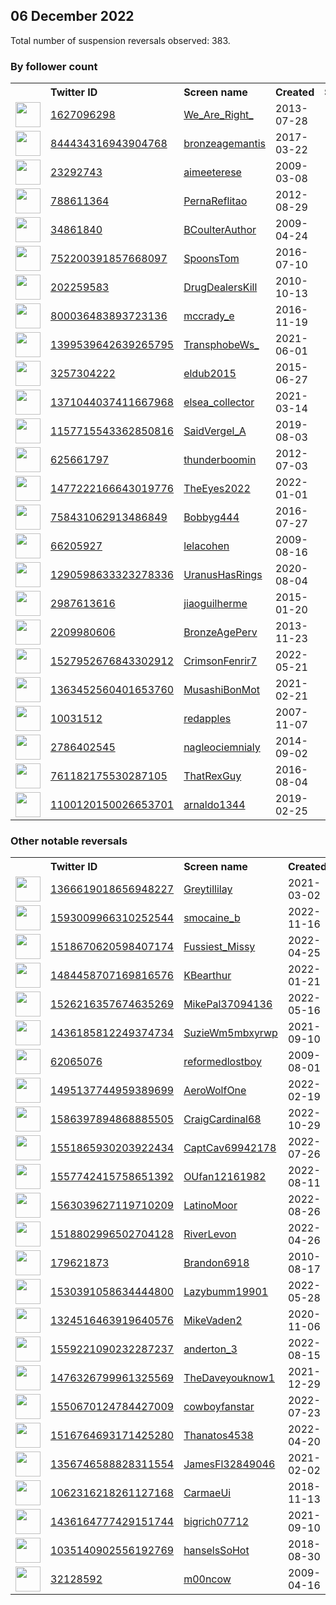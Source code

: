 
## 06 December 2022
Total number of suspension reversals observed: 383.

### By follower count
<table><tr><th></th><th align="left">Twitter ID</th><th align="left">Screen name</th>
<th align="left">Created</th><th align="left">Status</th><th align="left">Suspended</th><th align="left">Followers</th>
<tr><td><a href="https://pbs.twimg.com/profile_images/1390404872164417538/1ZJefQdw_normal.jpg"><img src="https://pbs.twimg.com/profile_images/1390404872164417538/1ZJefQdw_normal.jpg" width="40px" height="40px" align="center"/></a></td><td><a href="https://twitter.com/intent/user?user_id=1627096298">1627096298</a></td><td><a href="https://twitter.com/We_Are_Right_">We_Are_Right_</a></td><td>2013-07-28</td><td align="center"></td><td>2022-10-29</td><td>146069</td></tr>
<tr><td><a href="https://pbs.twimg.com/profile_images/844437301459607552/aucDes-4_normal.jpg"><img src="https://pbs.twimg.com/profile_images/844437301459607552/aucDes-4_normal.jpg" width="40px" height="40px" align="center"/></a></td><td><a href="https://twitter.com/intent/user?user_id=844434316943904768">844434316943904768</a></td><td><a href="https://twitter.com/bronzeagemantis">bronzeagemantis</a></td><td>2017-03-22</td><td align="center"></td><td></td><td>83083</td></tr>
<tr><td><a href="https://pbs.twimg.com/profile_images/1515332535202775042/MVbmcbAd_normal.jpg"><img src="https://pbs.twimg.com/profile_images/1515332535202775042/MVbmcbAd_normal.jpg" width="40px" height="40px" align="center"/></a></td><td><a href="https://twitter.com/intent/user?user_id=23292743">23292743</a></td><td><a href="https://twitter.com/aimeeterese">aimeeterese</a></td><td>2009-03-08</td><td align="center"></td><td>2022-04-29</td><td>35636</td></tr>
<tr><td><a href="https://pbs.twimg.com/profile_images/1296931395592433665/aInpQmoi_normal.jpg"><img src="https://pbs.twimg.com/profile_images/1296931395592433665/aInpQmoi_normal.jpg" width="40px" height="40px" align="center"/></a></td><td><a href="https://twitter.com/intent/user?user_id=788611364">788611364</a></td><td><a href="https://twitter.com/PernaReflitao">PernaReflitao</a></td><td>2012-08-29</td><td align="center"></td><td>2022-06-13</td><td>27136</td></tr>
<tr><td><a href="https://pbs.twimg.com/profile_images/1563912829471789057/Hj4zxZ4U_normal.jpg"><img src="https://pbs.twimg.com/profile_images/1563912829471789057/Hj4zxZ4U_normal.jpg" width="40px" height="40px" align="center"/></a></td><td><a href="https://twitter.com/intent/user?user_id=34861840">34861840</a></td><td><a href="https://twitter.com/BCoulterAuthor">BCoulterAuthor</a></td><td>2009-04-24</td><td align="center"></td><td>2022-09-23</td><td>20320</td></tr>
<tr><td><a href="https://pbs.twimg.com/profile_images/1246508639352954885/0t1MTLAi_normal.jpg"><img src="https://pbs.twimg.com/profile_images/1246508639352954885/0t1MTLAi_normal.jpg" width="40px" height="40px" align="center"/></a></td><td><a href="https://twitter.com/intent/user?user_id=752200391857668097">752200391857668097</a></td><td><a href="https://twitter.com/SpoonsTom">SpoonsTom</a></td><td>2016-07-10</td><td align="center"></td><td>2022-04-24</td><td>15683</td></tr>
<tr><td><a href="https://pbs.twimg.com/profile_images/1186792457540907008/P-pqPLNH_normal.jpg"><img src="https://pbs.twimg.com/profile_images/1186792457540907008/P-pqPLNH_normal.jpg" width="40px" height="40px" align="center"/></a></td><td><a href="https://twitter.com/intent/user?user_id=202259583">202259583</a></td><td><a href="https://twitter.com/DrugDealersKill">DrugDealersKill</a></td><td>2010-10-13</td><td align="center"></td><td></td><td>15494</td></tr>
<tr><td><a href="https://pbs.twimg.com/profile_images/803324945447133184/ZhaGaSrh_normal.jpg"><img src="https://pbs.twimg.com/profile_images/803324945447133184/ZhaGaSrh_normal.jpg" width="40px" height="40px" align="center"/></a></td><td><a href="https://twitter.com/intent/user?user_id=800036483893723136">800036483893723136</a></td><td><a href="https://twitter.com/mccrady_e">mccrady_e</a></td><td>2016-11-19</td><td align="center"></td><td>2022-10-29</td><td>15455</td></tr>
<tr><td><a href="https://pbs.twimg.com/profile_images/1604612799312822274/yGqjVcmD_normal.png"><img src="https://pbs.twimg.com/profile_images/1604612799312822274/yGqjVcmD_normal.png" width="40px" height="40px" align="center"/></a></td><td><a href="https://twitter.com/intent/user?user_id=1399539642639265795">1399539642639265795</a></td><td><a href="https://twitter.com/TransphobeWs_">TransphobeWs_</a></td><td>2021-06-01</td><td align="center"></td><td>2022-12-02</td><td>13117</td></tr>
<tr><td><a href="https://pbs.twimg.com/profile_images/1498482311993585665/9TnbbseN_normal.jpg"><img src="https://pbs.twimg.com/profile_images/1498482311993585665/9TnbbseN_normal.jpg" width="40px" height="40px" align="center"/></a></td><td><a href="https://twitter.com/intent/user?user_id=3257304222">3257304222</a></td><td><a href="https://twitter.com/eldub2015">eldub2015</a></td><td>2015-06-27</td><td align="center"></td><td>2022-10-29</td><td>12606</td></tr>
<tr><td><a href="https://pbs.twimg.com/profile_images/1550567152800890881/Q0y5GHeb_normal.jpg"><img src="https://pbs.twimg.com/profile_images/1550567152800890881/Q0y5GHeb_normal.jpg" width="40px" height="40px" align="center"/></a></td><td><a href="https://twitter.com/intent/user?user_id=1371044037411667968">1371044037411667968</a></td><td><a href="https://twitter.com/elsea_collector">elsea_collector</a></td><td>2021-03-14</td><td align="center"></td><td>2022-11-08</td><td>12323</td></tr>
<tr><td><a href="https://pbs.twimg.com/profile_images/1515321516543688717/VcuBykRN_normal.jpg"><img src="https://pbs.twimg.com/profile_images/1515321516543688717/VcuBykRN_normal.jpg" width="40px" height="40px" align="center"/></a></td><td><a href="https://twitter.com/intent/user?user_id=1157715543362850816">1157715543362850816</a></td><td><a href="https://twitter.com/SaidVergel_A">SaidVergel_A</a></td><td>2019-08-03</td><td align="center"></td><td>2022-04-24</td><td>11880</td></tr>
<tr><td><a href="https://pbs.twimg.com/profile_images/2443297750/qUId3OE6_normal"><img src="https://pbs.twimg.com/profile_images/2443297750/qUId3OE6_normal" width="40px" height="40px" align="center"/></a></td><td><a href="https://twitter.com/intent/user?user_id=625661797">625661797</a></td><td><a href="https://twitter.com/thunderboomin">thunderboomin</a></td><td>2012-07-03</td><td align="center"></td><td>2022-11-08</td><td>11840</td></tr>
<tr><td><a href="https://pbs.twimg.com/profile_images/1531522173533290498/Eh0SmevO_normal.jpg"><img src="https://pbs.twimg.com/profile_images/1531522173533290498/Eh0SmevO_normal.jpg" width="40px" height="40px" align="center"/></a></td><td><a href="https://twitter.com/intent/user?user_id=1477222166643019776">1477222166643019776</a></td><td><a href="https://twitter.com/TheEyes2022">TheEyes2022</a></td><td>2022-01-01</td><td align="center"></td><td>2022-09-24</td><td>10786</td></tr>
<tr><td><a href="https://pbs.twimg.com/profile_images/867874591347277824/vDCS6hiX_normal.jpg"><img src="https://pbs.twimg.com/profile_images/867874591347277824/vDCS6hiX_normal.jpg" width="40px" height="40px" align="center"/></a></td><td><a href="https://twitter.com/intent/user?user_id=758431062913486849">758431062913486849</a></td><td><a href="https://twitter.com/Bobbyg444">Bobbyg444</a></td><td>2016-07-27</td><td align="center">🚫</td><td></td><td>9447</td></tr>
<tr><td><a href="https://pbs.twimg.com/profile_images/1602017590653734913/7cyxTVs9_normal.jpg"><img src="https://pbs.twimg.com/profile_images/1602017590653734913/7cyxTVs9_normal.jpg" width="40px" height="40px" align="center"/></a></td><td><a href="https://twitter.com/intent/user?user_id=66205927">66205927</a></td><td><a href="https://twitter.com/lelacohen">lelacohen</a></td><td>2009-08-16</td><td align="center">🔒</td><td>2022-09-10</td><td>8443</td></tr>
<tr><td><a href="https://pbs.twimg.com/profile_images/1589712344040570881/e66SfpfX_normal.jpg"><img src="https://pbs.twimg.com/profile_images/1589712344040570881/e66SfpfX_normal.jpg" width="40px" height="40px" align="center"/></a></td><td><a href="https://twitter.com/intent/user?user_id=1290598633323278336">1290598633323278336</a></td><td><a href="https://twitter.com/UranusHasRings">UranusHasRings</a></td><td>2020-08-04</td><td align="center"></td><td>2022-11-18</td><td>7826</td></tr>
<tr><td><a href="https://pbs.twimg.com/profile_images/1224667594147475457/f2gfRNka_normal.jpg"><img src="https://pbs.twimg.com/profile_images/1224667594147475457/f2gfRNka_normal.jpg" width="40px" height="40px" align="center"/></a></td><td><a href="https://twitter.com/intent/user?user_id=2987613616">2987613616</a></td><td><a href="https://twitter.com/jiaoguilherme">jiaoguilherme</a></td><td>2015-01-20</td><td align="center"></td><td></td><td>7001</td></tr>
<tr><td><a href="https://pbs.twimg.com/profile_images/648615546699689984/cohHJsGX_normal.jpg"><img src="https://pbs.twimg.com/profile_images/648615546699689984/cohHJsGX_normal.jpg" width="40px" height="40px" align="center"/></a></td><td><a href="https://twitter.com/intent/user?user_id=2209980606">2209980606</a></td><td><a href="https://twitter.com/BronzeAgePerv">BronzeAgePerv</a></td><td>2013-11-23</td><td align="center"></td><td></td><td>6614</td></tr>
<tr><td><a href="https://pbs.twimg.com/profile_images/1527953053298864130/n9nzB42u_normal.jpg"><img src="https://pbs.twimg.com/profile_images/1527953053298864130/n9nzB42u_normal.jpg" width="40px" height="40px" align="center"/></a></td><td><a href="https://twitter.com/intent/user?user_id=1527952676843302912">1527952676843302912</a></td><td><a href="https://twitter.com/CrimsonFenrir7">CrimsonFenrir7</a></td><td>2022-05-21</td><td align="center"></td><td>2022-10-30</td><td>6248</td></tr>
<tr><td><a href="https://pbs.twimg.com/profile_images/1365438697429172237/B5_y0eTI_normal.jpg"><img src="https://pbs.twimg.com/profile_images/1365438697429172237/B5_y0eTI_normal.jpg" width="40px" height="40px" align="center"/></a></td><td><a href="https://twitter.com/intent/user?user_id=1363452560401653760">1363452560401653760</a></td><td><a href="https://twitter.com/MusashiBonMot">MusashiBonMot</a></td><td>2021-02-21</td><td align="center"></td><td>2022-12-04</td><td>6086</td></tr>
<tr><td><a href="https://pbs.twimg.com/profile_images/1068309644362358785/CenvPQYJ_normal.jpg"><img src="https://pbs.twimg.com/profile_images/1068309644362358785/CenvPQYJ_normal.jpg" width="40px" height="40px" align="center"/></a></td><td><a href="https://twitter.com/intent/user?user_id=10031512">10031512</a></td><td><a href="https://twitter.com/redapples">redapples</a></td><td>2007-11-07</td><td align="center"></td><td></td><td>6029</td></tr>
<tr><td><a href="https://pbs.twimg.com/profile_images/1425526913616027659/06ZsqUhI_normal.jpg"><img src="https://pbs.twimg.com/profile_images/1425526913616027659/06ZsqUhI_normal.jpg" width="40px" height="40px" align="center"/></a></td><td><a href="https://twitter.com/intent/user?user_id=2786402545">2786402545</a></td><td><a href="https://twitter.com/nagleociemnialy">nagleociemnialy</a></td><td>2014-09-02</td><td align="center"></td><td>2022-11-09</td><td>5849</td></tr>
<tr><td><a href="https://pbs.twimg.com/profile_images/1324485287096000514/wfiNYSh9_normal.jpg"><img src="https://pbs.twimg.com/profile_images/1324485287096000514/wfiNYSh9_normal.jpg" width="40px" height="40px" align="center"/></a></td><td><a href="https://twitter.com/intent/user?user_id=761182175530287105">761182175530287105</a></td><td><a href="https://twitter.com/ThatRexGuy">ThatRexGuy</a></td><td>2016-08-04</td><td align="center"></td><td></td><td>5193</td></tr>
<tr><td><a href="https://pbs.twimg.com/profile_images/1574043819141627907/sIv31o1v_normal.jpg"><img src="https://pbs.twimg.com/profile_images/1574043819141627907/sIv31o1v_normal.jpg" width="40px" height="40px" align="center"/></a></td><td><a href="https://twitter.com/intent/user?user_id=1100120150026653701">1100120150026653701</a></td><td><a href="https://twitter.com/arnaldo1344">arnaldo1344</a></td><td>2019-02-25</td><td align="center"></td><td>2022-11-10</td><td>5142</td></tr>
</table>

### Other notable reversals
<table><tr><th></th><th align="left">Twitter ID</th><th align="left">Screen name</th>
<th align="left">Created</th><th align="left">Status</th><th align="left">Suspended</th><th align="left">Followers</th>
<tr><td><a href="https://pbs.twimg.com/profile_images/1579038832888090624/7BCrDvwo_normal.jpg"><img src="https://pbs.twimg.com/profile_images/1579038832888090624/7BCrDvwo_normal.jpg" width="40px" height="40px" align="center"/></a></td><td><a href="https://twitter.com/intent/user?user_id=1366619018656948227">1366619018656948227</a></td><td><a href="https://twitter.com/Greytillilay">Greytillilay</a></td><td>2021-03-02</td><td align="center"></td><td>2022-11-07</td><td>558</td></tr>
<tr><td><a href="https://pbs.twimg.com/profile_images/1593022828470685696/U1dxrkxW_normal.jpg"><img src="https://pbs.twimg.com/profile_images/1593022828470685696/U1dxrkxW_normal.jpg" width="40px" height="40px" align="center"/></a></td><td><a href="https://twitter.com/intent/user?user_id=1593009966310252544">1593009966310252544</a></td><td><a href="https://twitter.com/smocaine_b">smocaine_b</a></td><td>2022-11-16</td><td align="center"></td><td>2022-11-30</td><td>354</td></tr>
<tr><td><a href="https://pbs.twimg.com/profile_images/1597008628816437248/EUSIetqR_normal.jpg"><img src="https://pbs.twimg.com/profile_images/1597008628816437248/EUSIetqR_normal.jpg" width="40px" height="40px" align="center"/></a></td><td><a href="https://twitter.com/intent/user?user_id=1518670620598407174">1518670620598407174</a></td><td><a href="https://twitter.com/Fussiest_Missy">Fussiest_Missy</a></td><td>2022-04-25</td><td align="center"></td><td>2022-12-05</td><td>3532</td></tr>
<tr><td><a href="https://pbs.twimg.com/profile_images/1530670988337106945/P7RcvA89_normal.jpg"><img src="https://pbs.twimg.com/profile_images/1530670988337106945/P7RcvA89_normal.jpg" width="40px" height="40px" align="center"/></a></td><td><a href="https://twitter.com/intent/user?user_id=1484458707169816576">1484458707169816576</a></td><td><a href="https://twitter.com/KBearthur">KBearthur</a></td><td>2022-01-21</td><td align="center"></td><td>2022-11-20</td><td>615</td></tr>
<tr><td><a href="https://pbs.twimg.com/profile_images/1527035804559855616/SrmyosYD_normal.jpg"><img src="https://pbs.twimg.com/profile_images/1527035804559855616/SrmyosYD_normal.jpg" width="40px" height="40px" align="center"/></a></td><td><a href="https://twitter.com/intent/user?user_id=1526216357674635269">1526216357674635269</a></td><td><a href="https://twitter.com/MikePal37094136">MikePal37094136</a></td><td>2022-05-16</td><td align="center">🚫</td><td>2022-12-03</td><td>2257</td></tr>
<tr><td><a href="https://abs.twimg.com/sticky/default_profile_images/default_profile_normal.png"><img src="https://abs.twimg.com/sticky/default_profile_images/default_profile_normal.png" width="40px" height="40px" align="center"/></a></td><td><a href="https://twitter.com/intent/user?user_id=1436185812249374734">1436185812249374734</a></td><td><a href="https://twitter.com/SuzieWm5mbxyrwp">SuzieWm5mbxyrwp</a></td><td>2021-09-10</td><td align="center"></td><td>2022-12-02</td><td>1375</td></tr>
<tr><td><a href="https://pbs.twimg.com/profile_images/1596207129165283330/965qMCb3_normal.jpg"><img src="https://pbs.twimg.com/profile_images/1596207129165283330/965qMCb3_normal.jpg" width="40px" height="40px" align="center"/></a></td><td><a href="https://twitter.com/intent/user?user_id=62065076">62065076</a></td><td><a href="https://twitter.com/reformedlostboy">reformedlostboy</a></td><td>2009-08-01</td><td align="center">🚫</td><td>2022-12-05</td><td>656</td></tr>
<tr><td><a href="https://pbs.twimg.com/profile_images/1495145354114703360/cxtW-um__normal.jpg"><img src="https://pbs.twimg.com/profile_images/1495145354114703360/cxtW-um__normal.jpg" width="40px" height="40px" align="center"/></a></td><td><a href="https://twitter.com/intent/user?user_id=1495137744959389699">1495137744959389699</a></td><td><a href="https://twitter.com/AeroWolfOne">AeroWolfOne</a></td><td>2022-02-19</td><td align="center"></td><td>2022-11-28</td><td>243</td></tr>
<tr><td><a href="https://pbs.twimg.com/profile_images/1586402024677064708/-EKFMUFr_normal.jpg"><img src="https://pbs.twimg.com/profile_images/1586402024677064708/-EKFMUFr_normal.jpg" width="40px" height="40px" align="center"/></a></td><td><a href="https://twitter.com/intent/user?user_id=1586397894868885505">1586397894868885505</a></td><td><a href="https://twitter.com/CraigCardinal68">CraigCardinal68</a></td><td>2022-10-29</td><td align="center"></td><td>2022-12-03</td><td>162</td></tr>
<tr><td><a href="https://pbs.twimg.com/profile_images/1553361553545744384/7xCbtnwx_normal.jpg"><img src="https://pbs.twimg.com/profile_images/1553361553545744384/7xCbtnwx_normal.jpg" width="40px" height="40px" align="center"/></a></td><td><a href="https://twitter.com/intent/user?user_id=1551865930203922434">1551865930203922434</a></td><td><a href="https://twitter.com/CaptCav69942178">CaptCav69942178</a></td><td>2022-07-26</td><td align="center"></td><td>2022-12-03</td><td>2391</td></tr>
<tr><td><a href="https://pbs.twimg.com/profile_images/1575895862827442176/C_IIfwwB_normal.jpg"><img src="https://pbs.twimg.com/profile_images/1575895862827442176/C_IIfwwB_normal.jpg" width="40px" height="40px" align="center"/></a></td><td><a href="https://twitter.com/intent/user?user_id=1557742415758651392">1557742415758651392</a></td><td><a href="https://twitter.com/OUfan12161982">OUfan12161982</a></td><td>2022-08-11</td><td align="center"></td><td>2022-12-05</td><td>116</td></tr>
<tr><td><a href="https://pbs.twimg.com/profile_images/1586877744264142848/k8aGQSWN_normal.jpg"><img src="https://pbs.twimg.com/profile_images/1586877744264142848/k8aGQSWN_normal.jpg" width="40px" height="40px" align="center"/></a></td><td><a href="https://twitter.com/intent/user?user_id=1563039627119710209">1563039627119710209</a></td><td><a href="https://twitter.com/LatinoMoor">LatinoMoor</a></td><td>2022-08-26</td><td align="center"></td><td>2022-11-24</td><td>146</td></tr>
<tr><td><a href="https://pbs.twimg.com/profile_images/1518806507688808450/k8D9oW_q_normal.jpg"><img src="https://pbs.twimg.com/profile_images/1518806507688808450/k8D9oW_q_normal.jpg" width="40px" height="40px" align="center"/></a></td><td><a href="https://twitter.com/intent/user?user_id=1518802996502704128">1518802996502704128</a></td><td><a href="https://twitter.com/RiverLevon">RiverLevon</a></td><td>2022-04-26</td><td align="center"></td><td>2022-12-04</td><td>4324</td></tr>
<tr><td><a href="https://pbs.twimg.com/profile_images/1582191041263837184/kMjY9mvT_normal.jpg"><img src="https://pbs.twimg.com/profile_images/1582191041263837184/kMjY9mvT_normal.jpg" width="40px" height="40px" align="center"/></a></td><td><a href="https://twitter.com/intent/user?user_id=179621873">179621873</a></td><td><a href="https://twitter.com/Brandon6918">Brandon6918</a></td><td>2010-08-17</td><td align="center"></td><td>2022-11-22</td><td>5027</td></tr>
<tr><td><a href="https://pbs.twimg.com/profile_images/1530391281846870016/21ieqrBP_normal.jpg"><img src="https://pbs.twimg.com/profile_images/1530391281846870016/21ieqrBP_normal.jpg" width="40px" height="40px" align="center"/></a></td><td><a href="https://twitter.com/intent/user?user_id=1530391058634444800">1530391058634444800</a></td><td><a href="https://twitter.com/Lazybumm19901">Lazybumm19901</a></td><td>2022-05-28</td><td align="center">🚫</td><td>2022-10-28</td><td>123</td></tr>
<tr><td><a href="https://pbs.twimg.com/profile_images/1591893323488403459/Lr09Cp_6_normal.jpg"><img src="https://pbs.twimg.com/profile_images/1591893323488403459/Lr09Cp_6_normal.jpg" width="40px" height="40px" align="center"/></a></td><td><a href="https://twitter.com/intent/user?user_id=1324516463919640576">1324516463919640576</a></td><td><a href="https://twitter.com/MikeVaden2">MikeVaden2</a></td><td>2020-11-06</td><td align="center"></td><td>2022-12-05</td><td>2399</td></tr>
<tr><td><a href="https://pbs.twimg.com/profile_images/1597193474054438912/gt8ZIluZ_normal.jpg"><img src="https://pbs.twimg.com/profile_images/1597193474054438912/gt8ZIluZ_normal.jpg" width="40px" height="40px" align="center"/></a></td><td><a href="https://twitter.com/intent/user?user_id=1559221090232287237">1559221090232287237</a></td><td><a href="https://twitter.com/anderton_3">anderton_3</a></td><td>2022-08-15</td><td align="center">👋</td><td>2022-12-08</td><td>2728</td></tr>
<tr><td><a href="https://pbs.twimg.com/profile_images/1548066592457498632/7mebnKQr_normal.jpg"><img src="https://pbs.twimg.com/profile_images/1548066592457498632/7mebnKQr_normal.jpg" width="40px" height="40px" align="center"/></a></td><td><a href="https://twitter.com/intent/user?user_id=1476326799961325569">1476326799961325569</a></td><td><a href="https://twitter.com/TheDaveyouknow1">TheDaveyouknow1</a></td><td>2021-12-29</td><td align="center"></td><td>2022-11-21</td><td>168</td></tr>
<tr><td><a href="https://pbs.twimg.com/profile_images/1604858611410378752/Ll2mJTiQ_normal.jpg"><img src="https://pbs.twimg.com/profile_images/1604858611410378752/Ll2mJTiQ_normal.jpg" width="40px" height="40px" align="center"/></a></td><td><a href="https://twitter.com/intent/user?user_id=1550670124784427009">1550670124784427009</a></td><td><a href="https://twitter.com/cowboyfanstar">cowboyfanstar</a></td><td>2022-07-23</td><td align="center"></td><td>2022-12-01</td><td>1726</td></tr>
<tr><td><a href="https://pbs.twimg.com/profile_images/1516765528852942849/HO2gMn7r_normal.jpg"><img src="https://pbs.twimg.com/profile_images/1516765528852942849/HO2gMn7r_normal.jpg" width="40px" height="40px" align="center"/></a></td><td><a href="https://twitter.com/intent/user?user_id=1516764693171425280">1516764693171425280</a></td><td><a href="https://twitter.com/Thanatos4538">Thanatos4538</a></td><td>2022-04-20</td><td align="center"></td><td>2022-12-03</td><td>1688</td></tr>
<tr><td><a href="https://abs.twimg.com/sticky/default_profile_images/default_profile_normal.png"><img src="https://abs.twimg.com/sticky/default_profile_images/default_profile_normal.png" width="40px" height="40px" align="center"/></a></td><td><a href="https://twitter.com/intent/user?user_id=1356746588828311554">1356746588828311554</a></td><td><a href="https://twitter.com/JamesFl32849046">JamesFl32849046</a></td><td>2021-02-02</td><td align="center"></td><td>2022-10-29</td><td>697</td></tr>
<tr><td><a href="https://pbs.twimg.com/profile_images/1573984932208295937/hQPw1S_M_normal.jpg"><img src="https://pbs.twimg.com/profile_images/1573984932208295937/hQPw1S_M_normal.jpg" width="40px" height="40px" align="center"/></a></td><td><a href="https://twitter.com/intent/user?user_id=1062316218261127168">1062316218261127168</a></td><td><a href="https://twitter.com/CarmaeUi">CarmaeUi</a></td><td>2018-11-13</td><td align="center"></td><td>2022-12-02</td><td>22</td></tr>
<tr><td><a href="https://abs.twimg.com/sticky/default_profile_images/default_profile_normal.png"><img src="https://abs.twimg.com/sticky/default_profile_images/default_profile_normal.png" width="40px" height="40px" align="center"/></a></td><td><a href="https://twitter.com/intent/user?user_id=1436164777429151744">1436164777429151744</a></td><td><a href="https://twitter.com/bigrich07712">bigrich07712</a></td><td>2021-09-10</td><td align="center"></td><td>2022-12-04</td><td>169</td></tr>
<tr><td><a href="https://pbs.twimg.com/profile_images/1402617579756310529/z1_VIfeH_normal.jpg"><img src="https://pbs.twimg.com/profile_images/1402617579756310529/z1_VIfeH_normal.jpg" width="40px" height="40px" align="center"/></a></td><td><a href="https://twitter.com/intent/user?user_id=1035140902556192769">1035140902556192769</a></td><td><a href="https://twitter.com/hanselsSoHot">hanselsSoHot</a></td><td>2018-08-30</td><td align="center"></td><td>2022-12-02</td><td>2130</td></tr>
<tr><td><a href="https://pbs.twimg.com/profile_images/1032476733981831168/JoYheV4r_normal.jpg"><img src="https://pbs.twimg.com/profile_images/1032476733981831168/JoYheV4r_normal.jpg" width="40px" height="40px" align="center"/></a></td><td><a href="https://twitter.com/intent/user?user_id=32128592">32128592</a></td><td><a href="https://twitter.com/m00ncow">m00ncow</a></td><td>2009-04-16</td><td align="center"></td><td>2022-11-06</td><td>24</td></tr>
</table>
